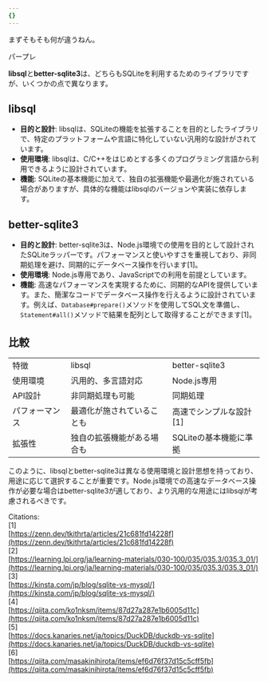 ```yaml
---
{}
---
```

  

  

まずそもそも何が違うねん。

  

パープレ

**libsql**と**better-sqlite3**は、どちらもSQLiteを利用するためのライブラリですが、いくつかの点で異なります。

## **libsql**

- **目的と設計**: libsqlは、SQLiteの機能を拡張することを目的としたライブラリで、特定のプラットフォームや言語に特化していない汎用的な設計がされています。
- **使用環境**: libsqlは、C/C++をはじめとする多くのプログラミング言語から利用できるように設計されています。
- **機能**: SQLiteの基本機能に加えて、独自の拡張機能や最適化が施されている場合がありますが、具体的な機能はlibsqlのバージョンや実装に依存します。

## **better-sqlite3**

- **目的と設計**: better-sqlite3は、Node.js環境での使用を目的として設計されたSQLiteラッパーです。パフォーマンスと使いやすさを重視しており、非同期処理を避け、同期的にデータベース操作を行います[1]。
- **使用環境**: Node.js専用であり、JavaScriptでの利用を前提としています。
- **機能**: 高速なパフォーマンスを実現するために、同期的なAPIを提供しています。また、簡潔なコードでデータベース操作を行えるように設計されています。例えば、`Database#prepare()`メソッドを使用してSQL文を準備し、`Statement#all()`メソッドで結果を配列として取得することができます[1]。

## **比較**

|   |   |   |
|---|---|---|
|特徴|libsql|better-sqlite3|
|使用環境|汎用的、多言語対応|Node.js専用|
|API設計|非同期処理も可能|同期処理|
|パフォーマンス|最適化が施されていることも|高速でシンプルな設計[1]|
|拡張性|独自の拡張機能がある場合も|SQLiteの基本機能に準拠|

このように、libsqlとbetter-sqlite3は異なる使用環境と設計思想を持っており、用途に応じて選択することが重要です。Node.js環境での高速なデータベース操作が必要な場合はbetter-sqlite3が適しており、より汎用的な用途にはlibsqlが考慮されるべきです。

Citations:  
[1]  
[https://zenn.dev/tkithrta/articles/21c681fd14228f](https://zenn.dev/tkithrta/articles/21c681fd14228f)  
[2]  
[https://learning.lpi.org/ja/learning-materials/030-100/035/035.3/035.3_01/](https://learning.lpi.org/ja/learning-materials/030-100/035/035.3/035.3_01/)  
[3]  
[https://kinsta.com/jp/blog/sqlite-vs-mysql/](https://kinsta.com/jp/blog/sqlite-vs-mysql/)  
[4]  
[https://qiita.com/ko1nksm/items/87d27a287e1b6005d11c](https://qiita.com/ko1nksm/items/87d27a287e1b6005d11c)  
[5]  
[https://docs.kanaries.net/ja/topics/DuckDB/duckdb-vs-sqlite](https://docs.kanaries.net/ja/topics/DuckDB/duckdb-vs-sqlite)  
[6]  
[https://qiita.com/masakinihirota/items/ef6d76f37d15c5cff5fb](https://qiita.com/masakinihirota/items/ef6d76f37d15c5cff5fb)